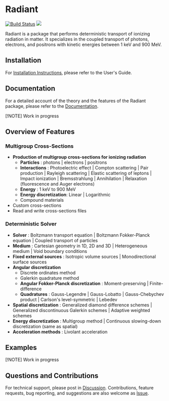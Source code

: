 # Radiant

[![Build Status](https://github.com/CBienvenue/Radiant.jl/actions/workflows/CI.yml/badge.svg?branch=main)](https://github.com/CBienvenue/Radiant.jl/actions/workflows/CI.yml?query=branch%3Amain) [![](https://img.shields.io/badge/Documentation-stable-blue.svg)](https://cbienvenue.github.io/Radiant.jl/)

Radiant is a package that performs deterministic transport of ionizing radiation in matter. It specializes in the coupled transport of photons, electrons, and positrons with kinetic energies between 1 keV and 900 MeV.

## Installation

For [Installation Instructions](https://cbienvenue.github.io/Radiant.jl/stable/quick_start/), please refer to the User's Guide.

## Documentation

For a detailed account of the theory and the features of the Radiant package, please refer to the [Documentation](https://cbienvenue.github.io/Radiant.jl/stable/).

[!NOTE]
Work in progress

## Overview of Features 

### Multigroup Cross-Sections

- **Production of multigroup cross-sections for ionizing radiation**
  - **Particles** : photons | electrons | positrons
  - **Interactions** : Photoelectric effect | Compton scattering | Pair production | Rayleigh scattering | Elastic scattering of leptons | Impact ionization | Bremsstrahlung | Annihilation | Relaxation (fluorescence and Auger electrons)
  - **Energy** : 1 keV to 900 MeV
  - **Energy discretization**: Linear | Logarithmic
  - Compound materials
- Custom cross-sections
- Read and write cross-sections files

### Deterministic Solver

- **Solver** : Boltzmann transport equation | Boltzmann Fokker-Planck equation | Coupled transport of particles
- **Medium** : Cartesian geometry in 1D, 2D and 3D | Heterogeneous medium | Void boundary conditions
- **Fixed external sources** : Isotropic volume sources | Monodirectional surface sources
- **Angular discretization**
  - Discrete ordinates method
  - Galerkin quadrature method
  - **Angular Fokker-Planck discretization** : Moment-preserving | Finite-difference
  - **Quadratures** : Gauss-Legendre | Gauss-Lobatto | Gauss-Chebychev product | Carlson's level-symmetric | Lebedev
- **Spatial discretization** : Generalized diamond difference schemes | Generalized discontinuous Galerkin schemes | Adaptive weighted schemes
- **Energy discretization** : Multigroup method | Continuous slowing-down discretization (same as spatial)
- **Acceleration methods** : Livolant acceleration

## Examples

[!NOTE]
Work in progress

## Questions and Contributions

For technical support, please post in [Discussion](https://github.com/CBienvenue/Radiant.jl/discussions). Contributions, feature requests, bug reporting, and suggestions are also welcome as [Issue](https://github.com/CBienvenue/Radiant.jl/issues).